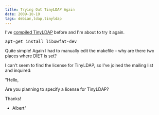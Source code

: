 ```yaml
---
title: Trying Out TinyLDAP Again
date: 2009-10-10
tags: debian,ldap,tinyldap
---
```

I've [compiled TinyLDAP](http://www.docunext.com/blog/2009/02/tinyldap.html) before and I'm about to try it again.

<pre class="sh_sh">
apt-get install libowfat-dev
</pre>

Quite simple! Again I had to manually edit the makefile - why are there two places where DIET is set?

I can't seem to find the license for TinyLDAP, so I've joined the mailing list and inquired:

"Hello,

Are you planning to specify a license for TinyLDAP?

Thanks!

- Albert"


